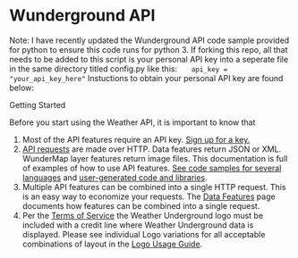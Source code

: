 # Wunderground API

Note: I have recently updated the Wunderground API code sample provided for python to ensure this code runs for python 3. If forking this repo, all that needs to be added to this script is your personal API key into a seperate file in the same directory titled config.py like this:
    ```   
    api_key = "your_api_key_here"
    ```
Instuctions to obtain your personal API key are found below:

Getting Started

Before you start using the Weather API, it is important to know that

1. Most of the API features require an API key. [Sign up for a key.](https://www.wunderground.com/weather/api/d/docs?d=data/index)
2. [API requests](https://www.wunderground.com/weather/api/d/docs?d=data/index) are made over HTTP. Data features return JSON or XML. WunderMap layer features return image files. This documentation is full of examples of how to use API features. [See code samples for several languages](https://www.wunderground.com/weather/api/d/docs?d=resources/code-samples) and [user-generated code and libraries](https://www.wunderground.com/weather/api/d/docs?d=resources/user-generated-code).
3. Multiple API features can be combined into a single HTTP request. This is an easy way to economize your requests. The [Data Features](https://www.wunderground.com/weather/api/d/docs?d=data/index) page documents how features can be combined into a single request.
4. Per the [Terms of Service](https://www.wunderground.com/weather/api/d/terms.html) the Weather Underground logo must be included with a credit line where Weather Underground data is displayed. Please see individual Logo variations for all acceptable combinations of layout in the [Logo Usage Guide](https://www.wunderground.com/weather/api/d/docs?d=resources/logo-usage-guide).
